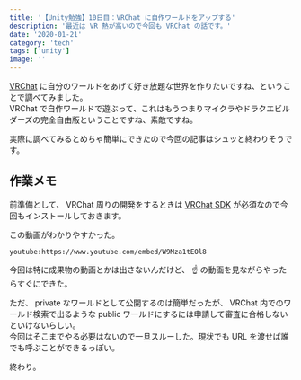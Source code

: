 ```yaml
---
title: '【Unity勉強】10日目：VRChat に自作ワールドをアップする'
description: '最近は VR 熱が高いので今回も VRChat の話です。'
date: '2020-01-21'
category: 'tech'
tags: ['unity']
image: ''
---
```


[VRChat](https://www.vrchat.com/) に自分のワールドをあげて好き放題な世界を作りたいですね、ということで調べてみました。  
VRChat で自作ワールドで遊ぶって、これはもうつまりマイクラやドラクエビルダーズの完全自由版ということですね、素敵ですね。

実際に調べてみるとめちゃ簡単にできたので今回の記事はシュッと終わりそうです。

## 作業メモ

前準備として、 VRChat 周りの開発をするときは [VRChat SDK](https://docs.vrchat.com/docs/setting-up-the-sdk) が必須なので今回もインストールしておきます。

この動画がわかりやすかった。

`youtube:https://www.youtube.com/embed/W9Mza1tEOl8`

今回は特に成果物の動画とかは出さないんだけど、 :point_up: の動画を見ながらやったらすぐにできた。

ただ、 private なワールドとして公開するのは簡単だったが、 VRChat 内でのワールド検索で出るような public ワールドにするには申請して審査に合格しないといけないらしい。  
今回はそこまでやる必要はないので一旦スルーした。現状でも URL を渡せば誰でも呼ぶことができるっぽい。

終わり。
